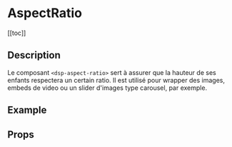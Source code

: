<script setup>
import { ref } from 'vue';
import component from './index.vue'

const ratio = ref(1);
const values = [
  { value: 1, label: '1' },
  { value: 4 / 3, label: '4/3' }, 
  { value: 16 / 9, label: '16 / 9' }
]
</script>

# AspectRatio

[[toc]]

## Description

Le composant `<dsp-aspect-ratio>` sert à assurer que la hauteur de ses enfants respectera un certain ratio. Il est utilisé pour wrapper des images, embeds de video ou un slider d'images type carousel, par exemple.

## Example

<code-example>
<dsp-radio-group v-model.number="ratio" :values="values" row />
<dsp-aspect-ratio :ratio="ratio">
  <dsp-image src="https://mcdn.wallpapersafari.com/medium/73/77/pAPo1m.jpg" />
</dsp-aspect-ratio>
<template v-slot:html>

```html
<dsp-radio-group v-model="ratio" :values="values" row />
<dsp-aspect-ratio :ratio="ratio">
  <dsp-image src="https://mcdn.wallpapersafari.com/medium/73/77/pAPo1m.jpg" />
</dsp-aspect-ratio>
```

</template>

<template v-slot:js>

```js
const ratio = ref(1);
const values = [
  { value: 1, label: 1 },
  { value: 4 / 3, label: '4/3' }, 
  { value: 16 / 9, label: '16 / 9' }
]

```

</template>
</code-example>

## Props

<props-parser :props="component.props" />
